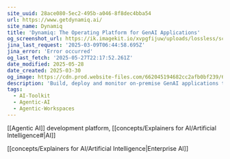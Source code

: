 ```yaml
---
site_uuid: 28ace080-5ec2-495b-a046-8f8dec4bba54
url: https://www.getdynamiq.ai/
site_name: Dynamiq
title: 'Dynamiq: The Operating Platform for GenAI Applications'
og_screenshot_url: https://ik.imagekit.io/xvpgfijuw/uploads/lossless/screenshots/20250527_Dynamiq_AI_og_screenshot.jpeg
jina_last_request: '2025-03-09T06:44:58.695Z'
jina_error: 'Error occurred'
og_last_fetch: '2025-05-27T22:17:52.261Z'
date_modified: 2025-05-28
date_created: 2025-03-30
og_image: https://cdn.prod.website-files.com/662045194682cc2afb0bf239/67600414bd8f3aac9a49513b_Dynamiq_metaImage_dark_2.webp
description: 'Build, deploy and monitor on-premise GenAI applications to solve specific business needs, reducing costs, driving revenue and boosting competitiveness - all in one platform'
tags:
  - AI-Toolkit
  - Agentic-AI
  - Agentic-Workspaces
---
```


[[Agentic AI]] development platform, [[concepts/Explainers for AI/Artificial Intelligence#|AI]]

[[concepts/Explainers for AI/Artificial Intelligence|Enterprise AI]]
